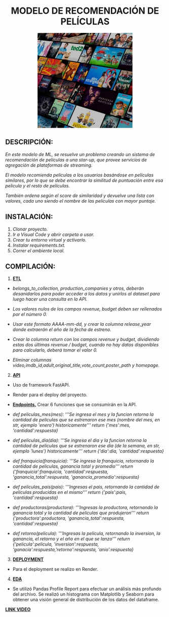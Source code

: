 <h1 align="center"><strong>MODELO DE RECOMENDACIÓN DE PELÍCULAS</strong></h1>

<p align="center">
<img src="src\movies.jpg"  height=300>
</p>

<h2><strong>DESCRIPCIÓN: </strong></h2>

_En este modelo de ML, se resuelve un problema creando un sistema de recomendación de películas a una star-up, que provee servicios de agregación de plataformas de streaming._

_El modelo recomienda películas a los usuarios basándose en películas similares, por lo que se debe encontrar la similitud de puntuación entre esa película y el resto de películas._

_También ordena según el score de similaridad y devuelve una lista con valores, cada uno siendo el nombre de las películas con mayor puntaje._

<h2><strong>INSTALACIÓN: </strong></h2>

1. _Clonar proyecto._
2. _Ir a Visual Code y abrir carpeta a usar._
3. _Crear tu entorno virtual y activarlo._
4. _Instalar requirements.txt._
5. _Correr el ambiente local._

<h2><strong>COMPILACIÓN: </strong></h2>

1. **[ETL](https://github.com/Luzve/PI_ML_OPS_LABS/blob/main/etl.ipynb)** 

* _belongs_to_collection, production_companies y otros, deberán desanidarlos para poder acceder a los datos y unirlos al dataset para luego hacer una consulta en la API._

* _Los valores nulos de los campos revenue, budget deben ser rellenados por el número 0._

* _Usar este formato AAAA-mm-dd, y crear la columna release_year donde extraerán el año de la fecha de estreno._

* _Crear la columna return con los campos revenue y budget, dividiendo estas dos últimas revenue / budget, cuando no hay datos disponibles para calcularlo, deberá tomar el valor 0._

* _Eliminar columnas video,imdb_id,adult,original_title,vote_count,poster_path y homepage._


2. **[API](http://127.0.0.1:8000/docs)**

* Uso de framework FastAPI.

* Render para el deploy del proyecto.

* **[Endpoints.](https://github.com/Luzve/PI_ML_OPS_LABS/blob/main/main.py)**
Crear 6 funciones que se consumirán en la API.

* _def peliculas_mes(mes): '''Se ingresa el mes y la funcion retorna la cantidad de peliculas que se estrenaron ese mes (nombre del mes, en str, ejemplo 'enero') historicamente''' return {'mes':mes, 'cantidad':respuesta}_

* _def peliculas_dia(dia): '''Se ingresa el dia y la funcion retorna la cantidad de peliculas que se estrenaron ese dia (de la semana, en str, ejemplo 'lunes') historicamente''' return {'dia':dia, 'cantidad':respuesta}_

* _def franquicia(franquicia): '''Se ingresa la franquicia, retornando la cantidad de peliculas, ganancia total y promedio''' return {'franquicia':franquicia, 'cantidad':respuesta, 'ganancia_total':respuesta, 'ganancia_promedio':respuesta}_

* _def peliculas_pais(pais): '''Ingresas el pais, retornando la cantidad de peliculas producidas en el mismo''' return {'pais':pais, 'cantidad':respuesta}_

* _def productoras(productora): '''Ingresas la productora, retornando la ganancia total y la cantidad de peliculas que produjeron''' return {'productora':productora, 'ganancia_total':respuesta, 'cantidad':respuesta}_

* _def retorno(pelicula): '''Ingresas la pelicula, retornando la inversion, la ganancia, el retorno y el año en el que se lanzo''' return {'pelicula':pelicula, 'inversion':respuesta, 'ganacia':respuesta,'retorno':respuesta, 'anio':respuesta}_

3. **[DEPLOYMENT](https://deploy-movies.onrender.com/docs)**

* Para el deployment se realizo en Render.


4. **[EDA](https://github.com/Luzve/PI_ML_OPS_LABS/blob/main/eda.ipynb)**

* Se utilizó Pandas Profile Report para efectuar un análisis más profundo del archivo.
  Se realizó un histograma con Matplotlib y Seaborn para obtener una visión general de distribución de los datos del dataframe.


**[LINK VIDEO](https://drive.google.com/file/d/1p557WVVqSGGmW6qq9qzMBXncg2Gtx_6k/view?usp=sharing)**
